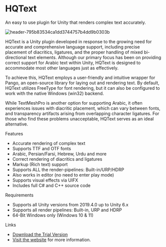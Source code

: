 # HQText
An easy to use plugin for Unity that renders complex text accurately.

![header-795b83534ca1dd3744757b4dd9b0303b](https://github.com/user-attachments/assets/4c28aa57-9e9e-49a3-b31f-94bdb38ffef4)

HQText is a Unity plugin developed in response to the growing need for accurate and comprehensive language support, including precise placement of diacritics, ligatures, and the proper handling of mixed bi-directional text elements. Although our primary focus has been on providing correct support for Arabic text within Unity, HQText is designed to accommodate most other languages just as effectively.

To achieve this, HQText employs a user-friendly and intuitive wrapper for Pango, an open-source library for laying out and rendering text. By default, HQText utilizes FreeType for font rendering, but it can also be configured to work with the native Windows (win32) backend.

While TextMeshPro is another option for supporting Arabic, it often experiences issues with diacritic placement, which can vary between fonts, and transparency artifacts arising from overlapping character ligatures. For those who find these problems unacceptable, HQText serves as an ideal alternative.

Features

- Accurate rendering of complex text
- Supports TTF and OTF fonts
- Arabic, Persian/Farsi, Hebrew, Urdu and more
- Correct rendering of diacritics and ligatures
- Markup (Rich text) support
- Supports ALL the render-pipelines: Built-in/URP/HDRP
- Also works in editor (no need to enter play mode)
- Supports visual effects via UIFX
- Includes full C# and C++ source code

Requirements

- Supports all Unity versions from 2019.4.0 up to Unity 6.x
- Supports all render pipelines: Built-in, URP and HDRP
- 64-Bit Windows only (Windows 10 & 11)

Links

- [Download the Trial Version](https://github.com/Chocolate-Dinosaur/HQText/releases)
- [Visit the website](https://www.chocdino.com/products/hqtext/about/) for more information.
